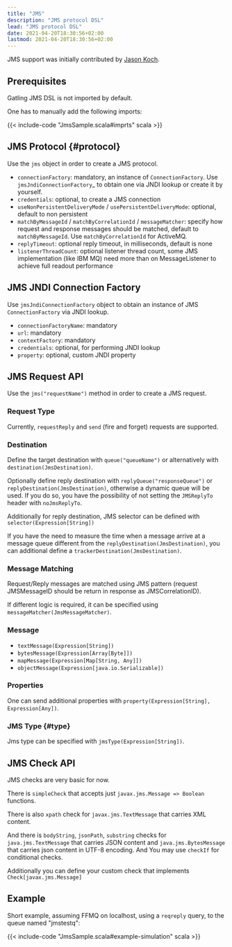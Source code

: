 ```yaml
---
title: "JMS"
description: "JMS protocol DSL"
lead: "JMS protocol DSL"
date: 2021-04-20T18:30:56+02:00
lastmod: 2021-04-20T18:30:56+02:00
---
```


JMS support was initially contributed by [Jason Koch](https://github.com/jasonk000).

## Prerequisites

Gatling JMS DSL is not imported by default.

One has to manually add the following imports:

{{< include-code "JmsSample.scala#imprts" scala >}}

## JMS Protocol {#protocol}

Use the `jms` object in order to create a JMS protocol.

* `connectionFactory`: mandatory, an instance of `ConnectionFactory`. Use `jmsJndiConnectionFactory`_ to obtain one via JNDI lookup or create it by yourself.
* `credentials`: optional, to create a JMS connection
* `useNonPersistentDeliveryMode` / `usePersistentDeliveryMode`: optional, default to non persistent
* `matchByMessageId` / `matchByCorrelationId` / `messageMatcher`: specify how request and response messages should be matched, default to `matchByMessageId`. Use `matchByCorrelationId` for ActiveMQ.
* `replyTimeout`: optional reply timeout, in milliseconds, default is none
* `listenerThreadCount`: optional listener thread count, some JMS implementation (like IBM MQ) need more than on MessageListener to achieve full readout performance

## JMS JNDI Connection Factory

Use `jmsJndiConnectionFactory` object to obtain an instance of JMS `ConnectionFactory` via JNDI lookup.

* `connectionFactoryName`: mandatory
* `url`: mandatory
* `contextFactory`: mandatory
* `credentials`: optional, for performing JNDI lookup
* `property`: optional, custom JNDI property

## JMS Request API

Use the `jms("requestName")` method in order to create a JMS request.

### Request Type

Currently, `requestReply` and `send` (fire and forget) requests are supported.

### Destination

Define the target destination with `queue("queueName")` or alternatively with `destination(JmsDestination)`.

Optionally define reply destination with `replyQueue("responseQueue")` or `replyDestination(JmsDestination)`, otherwise a dynamic queue will be used.
If you do so, you have the possibility of not setting the `JMSReplyTo` header with `noJmsReplyTo`.

Additionally for reply destination, JMS selector can be defined with `selector(Expression[String])`

If you have the need to measure the time when a message arrive at a message queue different from the `replyDestination(JmsDestination)`,
you can additional define a `trackerDestination(JmsDestination)`.

### Message Matching

Request/Reply messages are matched using JMS pattern (request JMSMessageID should be return in response as JMSCorrelationID).

If different logic is required, it can be specified using `messageMatcher(JmsMessageMatcher)`.

### Message

* `textMessage(Expression[String])`
* `bytesMessage(Expression[Array[Byte]])`
* `mapMessage(Expression[Map[String, Any]])`
* `objectMessage(Expression[java.io.Serializable])`

### Properties

One can send additional properties with `property(Expression[String], Expression[Any])`.

### JMS Type {#type}

Jms type can be specified with `jmsType(Expression[String])`.

## JMS Check API

JMS checks are very basic for now.

There is `simpleCheck` that accepts just `javax.jms.Message => Boolean` functions.

There is also `xpath` check for `javax.jms.TextMessage` that carries XML content.

And there is `bodyString`, `jsonPath`, `substring` checks for `java.jms.TextMessage` that carries JSON content and `java.jms.BytesMessage` that carries json content in UTF-8 encoding. And You may use `checkIf` for conditional checks.

Additionally you can define your custom check that implements `Check[javax.jms.Message]`

## Example

Short example, assuming FFMQ on localhost, using a `reqreply` query, to the queue named "jmstestq":

{{< include-code "JmsSample.scala#example-simulation" scala >}}

